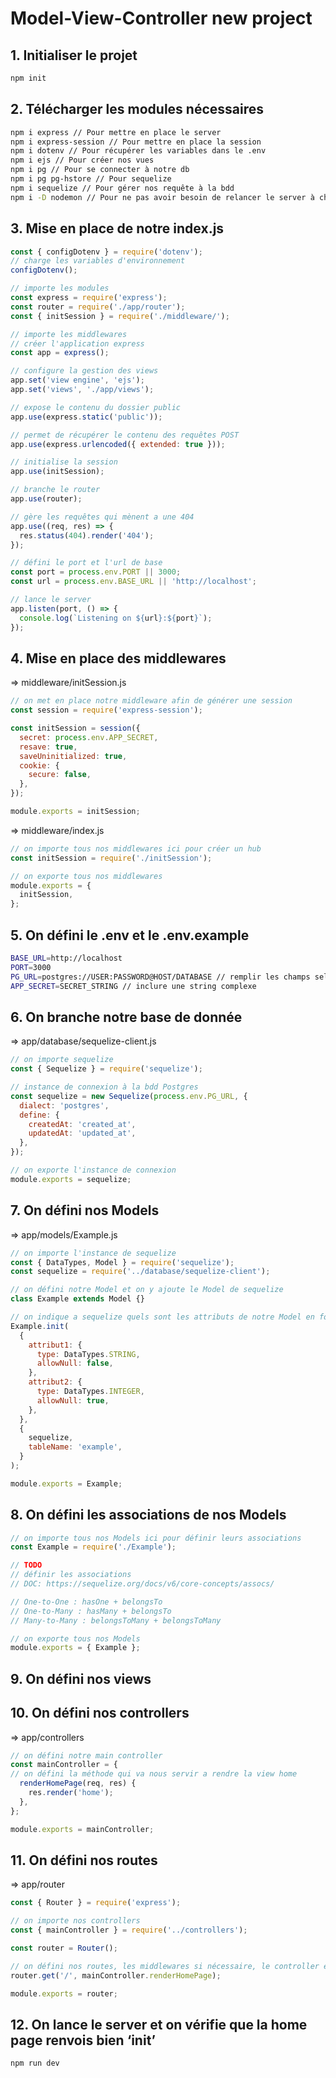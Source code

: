 # Model-View-Controller new project

## 1. Initialiser le projet

```bash
npm init 
```

## 2. Télécharger les modules nécessaires

```bash
npm i express // Pour mettre en place le server
npm i express-session // Pour mettre en place la session
npm i dotenv // Pour récupérer les variables dans le .env
npm i ejs // Pour créer nos vues
npm i pg // Pour se connecter à notre db
npm i pg pg-hstore // Pour sequelize
npm i sequelize // Pour gérer nos requête à la bdd
npm i -D nodemon // Pour ne pas avoir besoin de relancer le server à chaque modification
```

## 3. Mise en place de notre index.js

```jsx
const { configDotenv } = require('dotenv');
// charge les variables d'environnement
configDotenv();

// importe les modules
const express = require('express');
const router = require('./app/router');
const { initSession } = require('./middleware/');

// importe les middlewares
// créer l'application express
const app = express();

// configure la gestion des views
app.set('view engine', 'ejs');
app.set('views', './app/views');

// expose le contenu du dossier public
app.use(express.static('public'));

// permet de récupérer le contenu des requêtes POST
app.use(express.urlencoded({ extended: true }));

// initialise la session
app.use(initSession);

// branche le router
app.use(router);

// gère les requêtes qui mènent a une 404
app.use((req, res) => {
  res.status(404).render('404');
});

// défini le port et l'url de base
const port = process.env.PORT || 3000;
const url = process.env.BASE_URL || 'http://localhost';

// lance le server
app.listen(port, () => {
  console.log(`Listening on ${url}:${port}`);
});
```

## 4. Mise en place des middlewares

⇒ middleware/initSession.js

```jsx
// on met en place notre middleware afin de générer une session
const session = require('express-session');

const initSession = session({
  secret: process.env.APP_SECRET,
  resave: true,
  saveUninitialized: true,
  cookie: {
    secure: false,
  },
});

module.exports = initSession;
```

⇒ middleware/index.js

```jsx
// on importe tous nos middlewares ici pour créer un hub
const initSession = require('./initSession');

// on exporte tous nos middlewares
module.exports = {
  initSession,
};
```

## 5. On défini le .env et le .env.example

```bash
BASE_URL=http://localhost
PORT=3000
PG_URL=postgres://USER:PASSWORD@HOST/DATABASE // remplir les champs selon la db
APP_SECRET=SECRET_STRING // inclure une string complexe
```

## 6. On branche notre base de donnée

⇒ app/database/sequelize-client.js

```jsx
// on importe sequelize
const { Sequelize } = require('sequelize');

// instance de connexion à la bdd Postgres
const sequelize = new Sequelize(process.env.PG_URL, {
  dialect: 'postgres',
  define: {
    createdAt: 'created_at',
    updatedAt: 'updated_at',
  },
});

// on exporte l'instance de connexion
module.exports = sequelize;
```

## 7. On défini nos Models

⇒ app/models/Example.js

```jsx
// on importe l'instance de sequelize
const { DataTypes, Model } = require('sequelize');
const sequelize = require('../database/sequelize-client');

// on défini notre Model et on y ajoute le Model de sequelize
class Example extends Model {}

// on indique a sequelize quels sont les attributs de notre Model en fonction de ses propriétés dans notre bdd
Example.init(
  {
    attribut1: {
      type: DataTypes.STRING,
      allowNull: false,
    },
    attribut2: {
      type: DataTypes.INTEGER,
      allowNull: true,
    },
  },
  {
    sequelize,
    tableName: 'example',
  }
);

module.exports = Example;
```

## 8. On défini les associations de nos Models

```jsx
// on importe tous nos Models ici pour définir leurs associations 
const Example = require('./Example');

// TODO
// définir les associations
// DOC: https://sequelize.org/docs/v6/core-concepts/assocs/

// One-to-One : hasOne + belongsTo
// One-to-Many : hasMany + belongsTo
// Many-to-Many : belongsToMany + belongsToMany

// on exporte tous nos Models
module.exports = { Example };
```

## 9. On défini nos views

## 10. On défini nos controllers

⇒ app/controllers

```jsx
// on défini notre main controller
const mainController = {
// on défini la méthode qui va nous servir a rendre la view home
  renderHomePage(req, res) {
    res.render('home');
  },
};

module.exports = mainController;
```

## 11. On défini nos routes

⇒ app/router

```jsx
const { Router } = require('express');

// on importe nos controllers
const { mainController } = require('../controllers');

const router = Router();

// on défini nos routes, les middlewares si nécessaire, le controller et sa méthode
router.get('/', mainController.renderHomePage);

module.exports = router;
```

## 12. On lance le server et on vérifie que la home page renvois bien ‘init’

```bash
npm run dev
```
